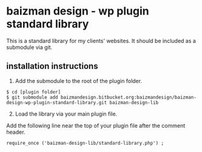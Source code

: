 # baizman design - wp plugin standard library

This is a standard library for my clients' websites. It should be included as a submodule via git.

## installation instructions

1. Add the submodule to the root of the plugin folder.

```
$ cd [plugin folder]
$ git submodule add baizmandesign.bitbucket.org:baizmandesign/baizman-design-wp-plugin-standard-library.git baizman-design-lib
```

2. Load the library via your main plugin file.

Add the following line near the top of your plugin file after the comment header.

```
require_once ('baizman-design-lib/standard-library.php') ;
```
